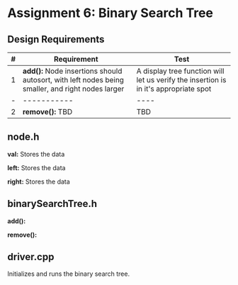 # Assignment 6: Binary Search Tree

## Design Requirements
|#|Requirement|Test|
|-|-----------|----|
|1|**add():** Node insertions should autosort, with left nodes being smaller, and right nodes larger|A display tree function will let us verify the insertion is in it's appropriate spot|
|-|-----------|----|
|2|**remove():** TBD|TBD|

## node.h
**val:** Stores the data

**left:** Stores the data

**right:** Stores the data

## binarySearchTree.h
**add():**

**remove():**

## driver.cpp
Initializes and runs the binary search tree.